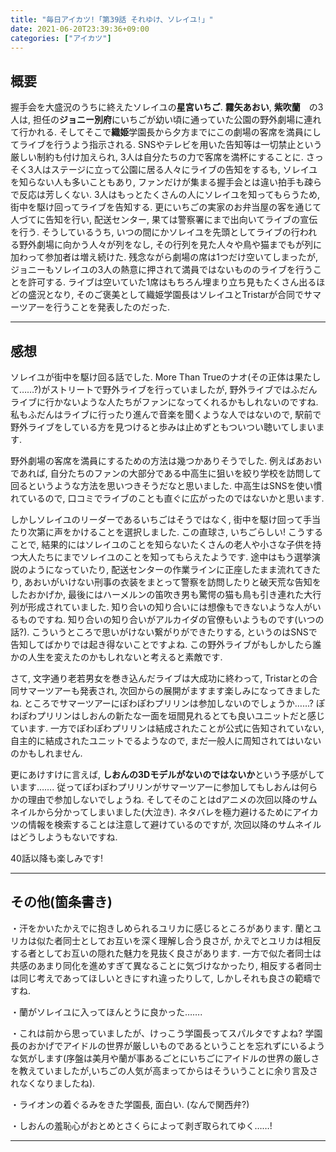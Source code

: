 ```yaml
---
title: "毎日アイカツ!「第39話 それゆけ、ソレイユ!」"
date: 2021-06-20T23:39:36+09:00
categories: ["アイカツ"]
---
```

## 概要

握手会を大盛況のうちに終えたソレイユの**星宮いちご**. **霧矢あおい**, **紫吹蘭**　の3人は, 担任の**ジョニー別府**にいちごが幼い頃に通っていた公園の野外劇場に連れて行かれる. そしてそこで**織姫**学園長から夕方までにこの劇場の客席を満員にしてライブを行うよう指示される. SNSやテレビを用いた告知等は一切禁止という厳しい制約も付け加えられ, 3人は自分たちの力で客席を満杯にすることに. さっそく3人はステージに立って公園に居る人々にライブの告知をするも, ソレイユを知らない人も多いこともあり, ファンだけが集まる握手会とは違い拍手も疎らで反応は芳しくない. 3人はもっとたくさんの人にソレイユを知ってもらうため, 街中を駆け回ってライブを告知する. 更にいちごの実家のお弁当屋の客を通じて人づてに告知を行い, 配送センター, 果ては警察署にまで出向いてライブの宣伝を行う. そうしているうち, いつの間にかソレイユを先頭としてライブの行われる野外劇場に向かう人々が列をなし, その行列を見た人々や鳥や猫までもが列に加わって参加者は増え続けた. 残念ながら劇場の席は1つだけ空いてしまったが, ジョニーもソレイユの3人の熱意に押されて満員ではないもののライブを行うことを許可する. ライブは空いていた1席はもちろん埋まり立ち見もたくさん出るほどの盛況となり, そのご褒美として織姫学園長はソレイユとTristarが合同でサマーツアーを行うことを発表したのだった.

***

## 感想

ソレイユが街中を駆け回る話でした. More Than Trueのナオ(その正体は果たして……?)がストリートで野外ライブを行っていましたが, 野外ライブではふだんライブに行かないような人たちがファンになってくれるかもしれないのですね. 私もふだんはライブに行ったり進んで音楽を聞くような人ではないので, 駅前で野外ライブをしている方を見つけると歩みは止めずともついつい聴いてしまいます.

野外劇場の客席を満員にするための方法は幾つかありそうでした. 例えばあおいであれば, 自分たちのファンの大部分である中高生に狙いを絞り学校を訪問して回るというような方法を思いつきそうだなと思いました. 中高生はSNSを使い慣れているので, 口コミでライブのことも直ぐに広がったのではないかと思います.

しかしソレイユのリーダーであるいちごはそうではなく, 街中を駆け回って手当たり次第に声をかけることを選択しました. この直球さ, いちごらしい! こうすることで, 結果的にはソレイユのことを知らないたくさんの老人や小さな子供を持つ大人たちにまでソレイユのことを知ってもらえたようです. 途中はもう選挙演説のようになっていたり, 配送センターの作業ラインに正座したまま流れてきたり, あおいがいけない刑事の衣装をまとって警察を訪問したりと破天荒な告知をしたおかげか, 最後にはハーメルンの笛吹き男も驚愕の猫も鳥も引き連れた大行列が形成されていました. 知り合いの知り合いには想像もできないような人がいるものですね. 知り合いの知り合いがアルカイダの官僚もいようものです(いつの話?). こういうところで思いがけない繋がりができたりする, というのはSNSで告知してばかりでは起き得ないことですよね. この野外ライブがもしかしたら誰かの人生を変えたのかもしれないと考えると素敵です.

さて, 文字通り老若男女を巻き込んだライブは大成功に終わって, Tristarとの合同サマーツアーも発表され, 次回からの展開がますます楽しみになってきましたね. ところでサマーツアーにぽわぽわプリリンは参加しないのでしょうか……? ぽわぽわプリリンはしおんの新たな一面を垣間見れるとても良いユニットだと感じています. 一方でぽわぽわプリリンは結成されたことが公式に告知されていない, 自主的に結成されたユニットでるようなので, まだ一般人に周知されてはいないのかもしれません.

更にあけすけに言えば, **しおんの3Dモデルがないのではないか**という予感がしています……. 従ってぽわぽわプリリンがサマーツアーに参加してもしおんは何らかの理由で参加しないでしょうね. そしてそのことはdアニメの次回以降のサムネイルから分かってしまいました(大泣き). ネタバレを極力避けるためにアイカツの情報を検索することは注意して避けているのですが, 次回以降のサムネイルはどうしようもないですね.

40話以降も楽しみです!

***

## その他(箇条書き)

・汗をかいたかえでに抱きしめられるユリカに感じるところがあります. 蘭とユリカは似た者同士としてお互いを深く理解し合う良さが, かえでとユリカは相反する者としてお互いの隠れた魅力を見抜く良さがあります. 一方で似た者同士は共感のあまり同化を進めすぎて異なることに気づけなかったり, 相反する者同士は同じ考えであってほしいときにすれ違ったりして, しかしそれも良さの範疇ですね.  

・蘭がソレイユに入ってほんとうに良かった…….

・これは前から思っていましたが、けっこう学園長ってスパルタですよね? 学園長のおかげでアイドルの世界が厳しいものであるということを忘れずにいるような気がします(序盤は美月や蘭が事あるごとにいちごにアイドルの世界の厳しさを教えていましたが,いちごの人気が高まってからはそういうことに余り言及されなくなりましたね).

・ライオンの着ぐるみをきた学園長, 面白い. (なんで関西弁?)

・しおんの羞恥心がおとめとさくらによって剥ぎ取られてゆく……!

***
